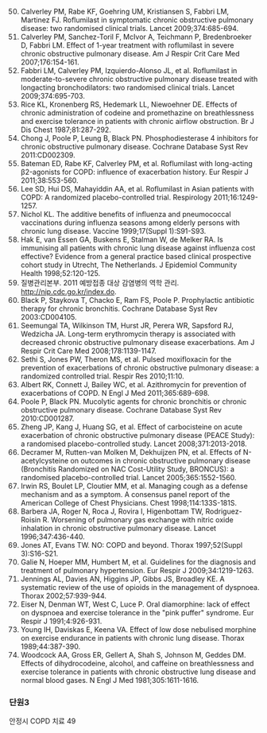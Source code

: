 50. Calverley PM, Rabe KF, Goehring UM, Kristiansen S, Fabbri LM, Martinez FJ. Roflumilast in symptomatic chronic obstructive pulmonary disease: two randomised clinical trials. Lancet 2009;374:685-694.
51. Calverley PM, Sanchez-Toril F, McIvor A, Teichmann P, Bredenbroeker D, Fabbri LM. Effect of 1-year treatment with roflumilast in severe chronic obstructive pulmonary disease. Am J Respir Crit Care Med 2007;176:154-161.
52. Fabbri LM, Calverley PM, Izquierdo-Alonso JL, et al. Roflumilast in moderate-to-severe chronic obstructive pulmonary disease treated with longacting bronchodilators: two randomised clinical trials. Lancet 2009;374:695-703.
53. Rice KL, Kronenberg RS, Hedemark LL, Niewoehner DE. Effects of chronic administration of codeine and promethazine on breathlessness and exercise tolerance in patients with chronic airflow obstruction. Br J Dis Chest 1987;81:287-292.
54. Chong J, Poole P, Leung B, Black PN. Phosphodiesterase 4 inhibitors for chronic obstructive pulmonary disease. Cochrane Database Syst Rev 2011:CD002309.
55. Bateman ED, Rabe KF, Calverley PM, et al. Roflumilast with long-acting β2-agonists for COPD: influence of exacerbation history. Eur Respir J 2011;38:553-560.
56. Lee SD, Hui DS, Mahayiddin AA, et al. Roflumilast in Asian patients with COPD: A randomized placebo-controlled trial. Respirology 2011;16:1249-1257.
57. Nichol KL. The additive benefits of influenza and pneumococcal vaccinations during influenza seasons among elderly persons with chronic lung disease. Vaccine 1999;17(Suppl 1):S91-S93.
58. Hak E, van Essen GA, Buskens E, Stalman W, de Melker RA. Is immunising all patients with chronic lung disease against influenza cost effective? Evidence from a general practice based clinical prospective cohort study in Utrecht, The Netherlands. J Epidemiol Community Health 1998;52:120-125.
59. 질병관리본부. 2011 예방접종 대상 감염병의 역학 관리. http://nip.cdc.go.kr/index.do.
60. Black P, Staykova T, Chacko E, Ram FS, Poole P. Prophylactic antibiotic therapy for chronic bronchitis. Cochrane Database Syst Rev 2003:CD004105.
61. Seemungal TA, Wilkinson TM, Hurst JR, Perera WR, Sapsford RJ, Wedzicha JA. Long-term erythromycin therapy is associated with decreased chronic obstructive pulmonary disease exacerbations. Am J Respir Crit Care Med 2008;178:1139-1147.
62. Sethi S, Jones PW, Theron MS, et al. Pulsed moxifloxacin for the prevention of exacerbations of chronic obstructive pulmonary disease: a randomized controlled trial. Respir Res 2010;11:10.
63. Albert RK, Connett J, Bailey WC, et al. Azithromycin for prevention of exacerbations of COPD. N Engl J Med 2011;365:689-698.
64. Poole P, Black PN. Mucolytic agents for chronic bronchitis or chronic obstructive pulmonary disease. Cochrane Database Syst Rev 2010:CD001287.
65. Zheng JP, Kang J, Huang SG, et al. Effect of carbocisteine on acute exacerbation of chronic obstructive pulmonary disease (PEACE Study): a randomised placebo-controlled study. Lancet 2008;371:2013-2018.
66. Decramer M, Rutten-van Molken M, Dekhuijzen PN, et al. Effects of N-acetylcysteine on outcomes in chronic obstructive pulmonary disease (Bronchitis Randomized on NAC Cost-Utility Study, BRONCUS): a randomised placebo-controlled trial. Lancet 2005;365:1552-1560.
67. Irwin RS, Boulet LP, Cloutier MM, et al. Managing cough as a defense mechanism and as a symptom. A consensus panel report of the American College of Chest Physicians. Chest 1998;114:133S-181S.
68. Barbera JA, Roger N, Roca J, Rovira I, Higenbottam TW, Rodriguez-Roisin R. Worsening of pulmonary gas exchange with nitric oxide inhalation in chronic obstructive pulmonary disease. Lancet 1996;347:436-440.
69. Jones AT, Evans TW. NO: COPD and beyond. Thorax 1997;52(Suppl 3):S16-S21.
70. Galie N, Hoeper MM, Humbert M, et al. Guidelines for the diagnosis and treatment of pulmonary hypertension. Eur Respir J 2009;34:1219-1263.
71. Jennings AL, Davies AN, Higgins JP, Gibbs JS, Broadley KE. A systematic review of the use of opioids in the management of dyspnoea. Thorax 2002;57:939-944.
72. Eiser N, Denman WT, West C, Luce P. Oral diamorphine: lack of effect on dyspnoea and exercise tolerance in the "pink puffer" syndrome. Eur Respir J 1991;4:926-931.
73. Young IH, Daviskas E, Keena VA. Effect of low dose nebulised morphine on exercise endurance in patients with chronic lung disease. Thorax 1989;44:387-390.
74. Woodcock AA, Gross ER, Gellert A, Shah S, Johnson M, Geddes DM. Effects of dihydrocodeine, alcohol, and caffeine on breathlessness and exercise tolerance in patients with chronic obstructive lung disease and normal blood gases. N Engl J Med 1981;305:1611-1616.

### 단원3
안정시 COPD 치료
<PAGE>49